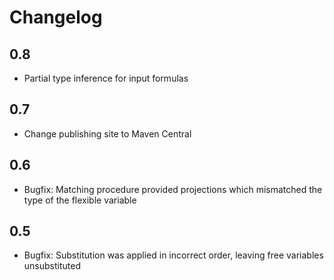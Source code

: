 # Changelog

## 0.8

* Partial type inference for input formulas

## 0.7

* Change publishing site to Maven Central

## 0.6

* Bugfix: Matching procedure provided projections which mismatched the type of the flexible variable

## 0.5

* Bugfix: Substitution was applied in incorrect order, leaving free variables unsubstituted